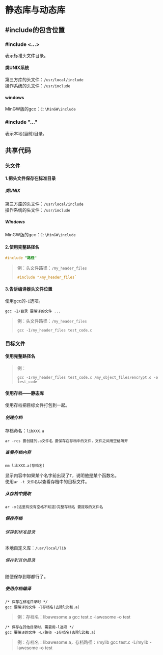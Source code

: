 # 静态库与动态库
## #include的包含位置
### #include <...>
表示标准头文件目录。  

#### 类UNIX系统
第三方库的头文件：`/usr/local/include`  
操作系统的头文件：`/usr/include`  

#### windows
MinGW版的gcc：`C:\MinGW\include`  

### #include "..."
表示本地(当前)目录。  

## 共享代码
### 头文件
#### 1.把头文件保存在标准目录
##### 类UNIX
第三方库的头文件：`/usr/local/include`  
操作系统的头文件：`/usr/include`  

##### Windows
MinGW版的gcc：`C:\MinGW\include`  

#### 2.使用完整路径名
```c
#include "路径"
```
>例：头文件路径：`/my_header_files`
>```c
>#include "/my_header_files`
>```

#### 3.告诉编译器头文件位置
使用gcc的`-I`选项。  
```
gcc -I/目录 要编译的文件 ...
```
>例：头文件路径：`/my_header_files`
>```
>gcc -I/my_header_files test_code.c
>```

### 目标文件
#### 使用完整路径名
>例：
>```
>gcc -I/my_header_files test_code.c /my_object_files/encrypt.o -o test_code
>```

#### 使用存档——静态库
使用存档把目标文件打包到一起。  

##### 创建存档
存档命名：`libXXX.a`  
```
ar -rcs 要创建的.a文件名 要保存在存档中的文件，文件之间用空格隔开
```

##### 查看存档内容
```
nm libXXX.a(存档名)
```
显示内容中如果某个名字前出现了`T`，说明他是某个函数名。  
使用`ar -t 文件名`以查看存档中的目标文件。  

##### 从存档中提取
```
ar -x(这里有没有空格不知道)完整存档名 要提取的文件名
```

##### 保存存档
###### 保存到标准目录
本地自定义库：`/usr/local/lib`  

###### 保存到其他目录
随便保存到哪都行了。  

##### 使用存档编译
```
/* 保存在标准目录时 */
gcc 要编译的文件 -l存档名(去除lib和.a)
```
>例：存档名：libawesome.a
>gcc test.c -lawesome -o test
```
/* 保存在其他目录时，需要用-l选项 */
gcc 要编译的文件 -L/路径 -I存档名(去除lib和.a)
```
>例：存档名：libawesome.a，存档路径：/mylib
>gcc test.c -L/mylib -lawesome -o test










